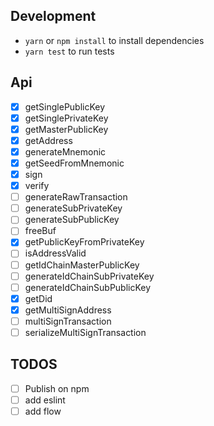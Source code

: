 ## Development

* `yarn` or `npm install` to install dependencies
* `yarn test` to run tests

## Api

* [x] getSinglePublicKey
* [x] getSinglePrivateKey
* [x] getMasterPublicKey
* [x] getAddress
* [x] generateMnemonic
* [x] getSeedFromMnemonic
* [x] sign
* [x] verify
* [ ] generateRawTransaction
* [ ] generateSubPrivateKey
* [ ] generateSubPublicKey
* [ ] freeBuf
* [x] getPublicKeyFromPrivateKey
* [ ] isAddressValid
* [ ] getIdChainMasterPublicKey
* [ ] generateIdChainSubPrivateKey
* [ ] generateIdChainSubPublicKey
* [x] getDid
* [x] getMultiSignAddress
* [ ] multiSignTransaction
* [ ] serializeMultiSignTransaction

## TODOS

* [ ] Publish on npm
* [ ] add eslint
* [ ] add flow
